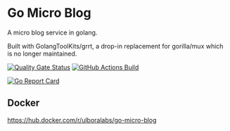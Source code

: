 # Go Micro Blog
A micro blog service in golang.

Built with GolangToolKits/grrt, a drop-in replacement for gorilla/mux which is no longer maintained.

[![Quality Gate Status](https://sonarcloud.io/api/project_badges/measure?project=Ulbora_go-micro-blog&metric=alert_status)](https://sonarcloud.io/dashboard?id=Ulbora_go-micro-blog)
[![GitHub Actions Build](https://github.com/Ulbora/go-micro-blog/actions/workflows/build.yml/badge.svg)](https://github.com/Ulbora/go-micro-blog/actions/workflows/build.yml)
<!-- [![CircleCI](https://circleci.com/gh/Ulbora/go-micro-blog.svg?style=svg)](https://circleci.com/gh/Ulbora/go-micro-blog) -->
[![Go Report Card](https://goreportcard.com/badge/github.com/Ulbora/go-micro-blog)](https://goreportcard.com/report/github.com/Ulbora/go-micro-blog)

## Docker
https://hub.docker.com/r/ulboralabs/go-micro-blog
